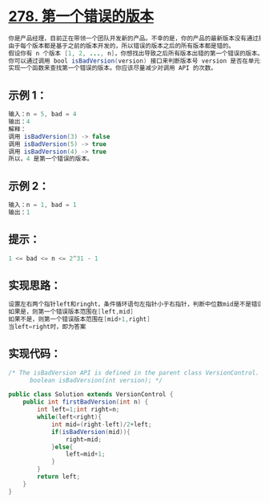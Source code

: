 # [278. 第一个错误的版本](https://leetcode.cn/problems/first-bad-version/)
``` java
你是产品经理，目前正在带领一个团队开发新的产品。不幸的是，你的产品的最新版本没有通过质量检测。
由于每个版本都是基于之前的版本开发的，所以错误的版本之后的所有版本都是错的。
假设你有 n 个版本 [1, 2, ..., n]，你想找出导致之后所有版本出错的第一个错误的版本。
你可以通过调用 bool isBadVersion(version) 接口来判断版本号 version 是否在单元测试中出错。
实现一个函数来查找第一个错误的版本。你应该尽量减少对调用 API 的次数。
```
## 示例 1：
``` java
输入：n = 5, bad = 4
输出：4
解释：
调用 isBadVersion(3) -> false 
调用 isBadVersion(5) -> true 
调用 isBadVersion(4) -> true
所以，4 是第一个错误的版本。
```
## 示例 2：
``` java
输入：n = 1, bad = 1
输出：1
```
## 提示：
``` java
1 <= bad <= n <= 2^31 - 1
```
## 实现思路：
``` java
设置左右两个指针left和ringht，条件循环语句左指针小于右指针，判断中位数mid是不是错误版本，
如果是，则第一个错误版本范围在[left,mid]
如果不是，则第一个错误版本范围在[mid+1,right]
当left=right时，即为答案
```
## 实现代码：
``` java
/* The isBadVersion API is defined in the parent class VersionControl.
      boolean isBadVersion(int version); */

public class Solution extends VersionControl {
    public int firstBadVersion(int n) {
        int left=1;int right=n;
        while(left<right){
            int mid=(right-left)/2+left;
            if(isBadVersion(mid)){
                right=mid;
            }else{
                left=mid+1;
            }
        }
        return left;
    }
}
```
